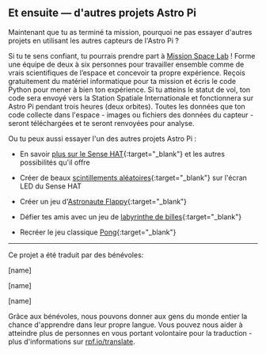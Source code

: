## Et ensuite — d'autres projets Astro Pi

Maintenant que tu as terminé ta mission, pourquoi ne pas essayer d'autres projets en utilisant les autres capteurs de l'Astro Pi ?

Si tu te sens confiant, tu pourrais prendre part à [Mission Space Lab](https://astro-pi.org/missions/space-lab/) ! Forme une équipe de deux à six personnes pour travailler ensemble comme de vrais scientifiques de l’espace et concevoir ta propre expérience. Reçois gratuitement du matériel informatique pour ta mission et écris le code Python pour mener à bien ton expérience. Si tu atteins le statut de vol, ton code sera envoyé vers la Station Spatiale Internationale et fonctionnera sur Astro Pi pendant trois heures (deux orbites). Toutes les données que ton code collecte dans l'espace - images ou fichiers des données du capteur - seront téléchargées et te seront renvoyées pour analyse.

Ou tu peux aussi essayer l'un des autres projets Astro Pi :

+ En savoir [plus sur le Sense HAT](https://projects.raspberrypi.org/fr-FR/projects/getting-started-with-the-sense-hat){:target="_blank"} et les autres possibilités qu'il offre

+ Créer de beaux [scintillements aléatoires](https://projects.raspberrypi.org/fr-FR/projects/sense-hat-random-sparkles){:target="_blank"} sur l'écran LED du Sense HAT

+ Créer un jeu d'[Astronaute Flappy](https://projects.raspberrypi.org/fr-FR/projects/flappy-astronaut){:target="_blank"}

+ Défier tes amis avec un jeu de [labyrinthe de billes](https://projects.raspberrypi.org/fr-FR/projects/sense-hat-marble-maze){:target="_blank"}

+ Recréer le jeu classique [Pong](https://projects.raspberrypi.org/fr-FR/projects/sense-hat-pong){:target="_blank"}

***
Ce projet a été traduit par des bénévoles:

[name]

[name]

[name]

Grâce aux bénévoles, nous pouvons donner aux gens du monde entier la chance d'apprendre dans leur propre langue. Vous pouvez nous aider à atteindre plus de personnes en vous portant volontaire pour la traduction - plus d'informations sur [rpf.io/translate](https://rpf.io/translate).
